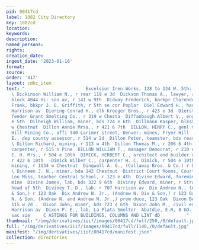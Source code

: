 ```yaml
---
pid: 00417cd
label: 1882 City Directory
key: 1882cd
location: 
keywords: 
description: 
named_persons: 
rights: 
creation_date: 
ingest_date: '2023-01-16'
format: 
source: 
order: '417'
layout: cmhc_item
text: "                       Excelsior Iren Works, 128 to 134 W. 5th:  IC 116 DIX
  \ Dickinson William N., r rear 119 e 3d  Dickson Thomas A., lawyer, room 13, Boston
  block 4044 Hi: son av, r 141 w 9th  Didway Frederick, barkpr Clarendon Hotel  Diehm
  Frank, bkkpr J. D. Griffith, r 5th se cor Poplar  Diel Edward H., harnessmkr 105
  Harrison av  Diering Conrad H., clk Kroeger Bros., r 423 e 3d  Dierstein Henry,
  feeder Grant Smelting Co., r 319 w Chesta  Diffanbaugh Albert V., engineer, r 123
  e 5th  Dilheigh William, miner, bds 724 e 6th  Dillmann Kasper, blksmith, bds 529
  w Chestnut  Dillon Annie Mrsa., r 421 6 7th  DILLON, HENRY C., genl manager Fryer
  Hill Mining Co., offi 340 Larimer street, Denver; mines, Fryer Hill  Dillon Oiney
  E., dep county assessor, r 514 w 2d  Dillon Peter, teamster, bds rear 815 ¢ 5th
  \ Dillon Richard, mining, r 113 w 4th  Dillon Thomas M., r 206 6 4th  Dillon William,
  carpenter, r 515 n Pine  DILLON WILLIAM T., manager Democrat, r 210 e 7th  Dimick
  E. H. Mrs., r 504 e 10th  DIMICK, HERBERT C., architect and builder rear Court Hor
  r 422 6 10th  -Dimick Wilber C., carpenter H. C. Dimick, r 504 e 10th  Dimoeck Sidney,
  mining, r 1134 w Chestnut  Dingwall A. G., (Callaway Bros. & Co.) r Deuver, Colo
  \ Dinneen J. N., miner, bda 142 Chestnut  District Court Rooms, Court House  Dittenhaver
  Lou Miss, teacher Central School, r 123 e 4th  Divine Edward, foreman Silver Cord
  mine  Divine James, lab, bds 322 9 6th  Diviney Edward, miner, r Stray Horse Gulch,
  head of 5th  Diviney T. D., lab, r 707 Harrison av  Dix Andrew N., (Andrew N. Dix
  & Son,) r 123 Oak  Dix Andrew N. Jr., (Andrew N. Dix & Son,) r 123 Oak  Dix Andrew
  N. & Son, (Andrew N. and Andrew N. Jr.,) prom duce, 123 Oak  Dixon Benjamin, saloon
  115 w 2d .  Dixon John, miner, bds 723 ¢ 6th  Dixon John M., civil engineer, r 814
  Harrison av  Dixon P. E., lab, La Plata Smelter  Abatdie, E.R, 8 GO. tee: tietented
  sac sie     C ASTINGS FOR BUILDINGS, COLUMNS AND LINT dD          "
thumbnail: "/img/derivatives/iiif/images/00417cd/full/250,/0/default.jpg"
full: "/img/derivatives/iiif/images/00417cd/full/1140,/0/default.jpg"
manifest: "/img/derivatives/iiif/00417cd/manifest.json"
collection: directories
---
```


